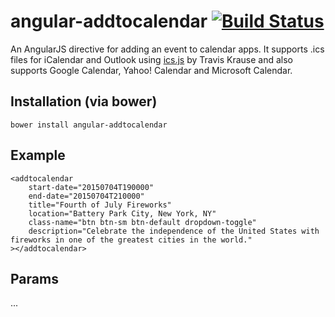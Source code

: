 # angular-addtocalendar [![Build Status](https://travis-ci.org/jshor/angular-addtocalendar.png?branch=master)](https://travis-ci.org/jshor/angular-addtocalendar)

An AngularJS directive for adding an event to calendar apps. It supports .ics files for iCalendar and Outlook using [ics.js](https://github.com/nwcell/ics.js) by Travis Krause and also supports Google Calendar, Yahoo! Calendar and Microsoft Calendar.

## Installation (via bower)

    bower install angular-addtocalendar

## Example

	<addtocalendar
 		start-date="20150704T190000"
 		end-date="20150704T210000"
 		title="Fourth of July Fireworks"
 		location="Battery Park City, New York, NY"
 		class-name="btn btn-sm btn-default dropdown-toggle"
 		description="Celebrate the independence of the United States with fireworks in one of the greatest cities in the world."
 	></addtocalendar>

## Params

...
